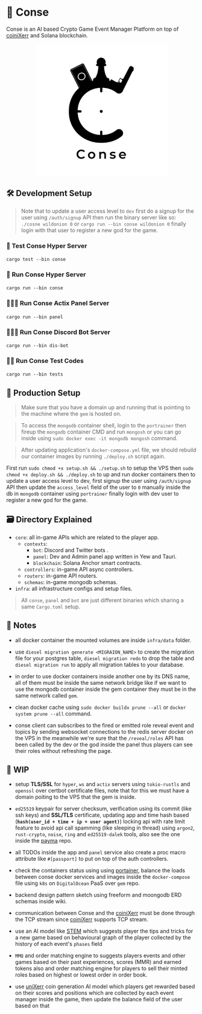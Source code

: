 


# 🤏 Conse

Conse is an AI based Crypto Game Event Manager Platform on top of [coiniXerr](https://github.com/wildonion/uniXerr/tree/master/infra/valhalla/coiniXerr) and Solana blockchain. 

<p align="center">
    <img width=350 height=350 src="https://github.com/wildonion/gem/blob/master/assets/conse.png"
</p>

## 🛠️ Development Setup

> Note that to update a user access level to `dev` first do a signup for the user using `/auth/signup` API then run the binary server like so: `./cosne wildonion 0` or `cargo run --bin conse wildonion 0` finally login with that user to register a new god for the game.

### 🧪 Test Conse Hyper Server

```cargo test --bin conse```

### 🏃 Run Conse Hyper Server

```cargo run --bin conse```

### 🏃🏽‍♀️ Run Conse Actix Panel Server

```cargo run --bin panel```

### 🏃🏻‍♀️ Run Conse Discord Bot Server

```cargo run --bin dis-bot```

### 🏃🏿 Run Conse Test Codes

```cargo run --bin tests```

## 🚀 Production Setup

> Make sure that you have a domain up and running that is pointing to the machine where the `gem` is hosted on.

> To access the `mongodb` container shell, login to the `portrainer` then fireup the `mongodb` container CMD and run ```mongosh``` or you can go inside using ```sudo docker exec -it mongodb mongosh``` command.

> After updating application's `docker-compose.yml` file, we should rebuild our container images by running ```./deploy.sh``` script again.

First run ```sudo chmod +x setup.sh && ./setup.sh``` to setup the VPS then ```sudo chmod +x deploy.sh && ./deploy.sh``` to up and run docker containers then to update a user access level to dev, first signup the user using `/auth/signup` API then update the `access_level` field of the user to `0` manually inside the db in `mongodb` container using `portrainer` finally login with dev user to register a new god for the game.

## 🗃️ Directory Explained

* `core`: all in-game APIs which are related to the player app.
    * `contexts`: 
        * `bot`: Discord and Twitter bots .
        * `panel`: Dev and Admin panel app written in Yew and Tauri.
        * `blockchain`: Solana Anchor smart contracts.
    * `controllers`: in-game API async controllers.
    * `routers`: in-game API routers.
    * `schemas`: in-game mongodb schemas.
* `infra`: all infrastructure configs and setup files.

> All `conse`, `panel` and `bot` are just different binaries which sharing a same `Cargo.toml` setup.

## 🍟 Notes

* all docker container the mounted volumes are inside `infra/data` folder. 

* use ```diesel migration generate <MIGRAION_NAME>``` to create the migration file for your postgres table, ```diesel migration redo``` to drop the table and ```diesel migration run``` to apply all migration tables to your database.

* in order to use docker containers inside another one by its DNS name, all of them must be inside the same network bridge like if we want to use the mongodb container inside the gem container they must be in the same network called `gem`. 

* clean docker cache using ```sudo docker buildx prune --all``` or ```docker system prune --all``` command.

* conse client can subscribes to the fired or emitted role reveal event and topics by sending websocket connections to the redis server docker on the VPS in the meanwhile we're sure that the `/reveal/roles` API has been called by the dev or the god inside the panel thus players can see their roles without refreshing the page.

## 🚧 WIP

* setup **TLS/SSL** for `hyper`, `ws` and `actix` servers using `tokio-rustls` and `openssl` over certbot certificate files, note that for this we must have a domain poiting to the VPS that the gem is inside.  

* `ed25519` keypair for server checksum, verification using its commit (like ssh keys) and **SSL/TLS** certificate, updating app and time hash based (**`hash(user_id + time + ip + user agent)`**) locking api with rate limit feature to avoid api call spamming (like sleeping in thread) using `argon2`, `rust-crypto`, `noise`, `ring` and `ed25519-dalek` tools, also see the one inside the [payma](https://github.com/wildonion/payma) repo.

* all TODOs inside the app and `panel` service also create a proc macro attribute like `#[passport]` to put on top of the auth controllers.

* check the containers status using using [portainer](https://www.portainer.io/), balance the loads between conse docker services and images inside the `docker-compose` file using `k8s` on `DigitalOcean` PaaS over `gem` repo.

* backend design pattern sketch using freeform and moongodb ERD schemas inside wiki.

* communication between Conse and the [coiniXerr](https://github.com/wildonion/uniXerr/tree/master/infra/valhalla/coiniXerr) must be done through the TCP stream since [coiniXerr](https://github.com/wildonion/uniXerr/tree/master/infra/valhalla/coiniXerr) supports TCP stream.

* use an AI model like [STEM](https://github.com/wildonion/stem) which suggests player the tips and tricks for a new game based on behavioural graph of the player collected by the history of each event's `phases` field

* `MMQ` and order matching engine to suggests players events and other games based on their past experiences, scores (MMR) and earned tokens also and order matching engine for players to sell their minted roles based on highest or lowest order in order book.  

* use [uniXerr](https://github.com/wildonion/uniXerr) coin generation AI model which players get rewarded based on their scores and positions which are collected by each event manager inside the game, then update the balance field of the user based on that
